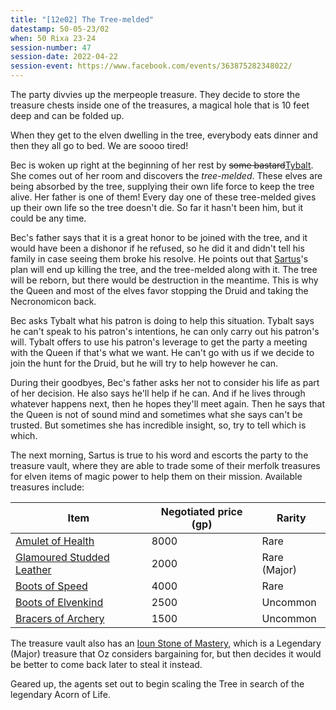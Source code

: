 ```yaml
---
title: "[12e02] The Tree-melded"
datestamp: 50-05-23/02
when: 50 Rixa 23-24
session-number: 47
session-date: 2022-04-22
session-event: https://www.facebook.com/events/363875282348022/
---
```


The party divvies up the merpeople treasure. They decide to store the treasure chests inside one of the treasures, a magical hole that is 10 feet deep and can be folded up.

When they get to the elven dwelling in the tree, everybody eats dinner and then they all go to bed. We are soooo tired!

Bec is woken up right at the beginning of her rest by ~~some bastard~~[Tybalt](../dossiers/tybalt). She comes out of her room and discovers the *tree-melded*. These elves are being absorbed by the tree, supplying their own life force to keep the tree alive. Her father is one of them! Every day one of these tree-melded gives up their own life so the tree doesn't die. So far it hasn't been him, but it could be any time.

Bec's father says that it is a great honor to be joined with the tree, and it would have been a dishonor if he refused, so he did it and didn't tell his family in case seeing them broke his resolve. He points out that [Sartus](../dossiers/sartus-morningdew)'s plan will end up killing the tree, and the tree-melded along with it. The tree will be reborn, but there would be destruction in the meantime. This is why the Queen and most of the elves favor stopping the Druid and taking the Necronomicon back.

Bec asks Tybalt what his patron is doing to help this situation. Tybalt says he can't speak to his patron's intentions, he can only carry out his patron's will. Tybalt offers to use his patron's leverage to get the party a meeting with the Queen if that's what we want. He can't go with us if we decide to join the hunt for the Druid, but he will try to help however he can.

During their goodbyes, Bec's father asks her not to consider his life as part of her decision. He also says he'll help if he can. And if he lives through whatever happens next, then he hopes they'll meet again. Then he says that the Queen is not of sound mind and sometimes what she says can't be trusted. But sometimes she has incredible insight, so, try to tell which is which.

The next morning, Sartus is true to his word and escorts the party to the treasure vault, where they are able to trade some of their merfolk treasures for elven items of magic power to help them on their mission. Available treasures include:

Item | Negotiated price (gp) | Rarity
-- | -- | --
[Amulet of Health](https://www.dndbeyond.com/magic-items/4568-amulet-of-health) | 8000 | Rare
[Glamoured Studded Leather](https://www.dndbeyond.com/magic-items/4645-glamoured-studded-leather) | 2000 | Rare (Major)
[Boots of Speed](https://www.dndbeyond.com/magic-items/4589-boots-of-speed) | 4000 | Rare
[Boots of Elvenkind](https://www.dndbeyond.com/magic-items/4587-boots-of-elvenkind) | 2500 | Uncommon
[Bracers of Archery](https://www.dndbeyond.com/magic-items/4593-bracers-of-archery) | 1500 | Uncommon

The treasure vault also has an [Ioun Stone of Mastery](https://www.dndbeyond.com/magic-items/4938-ioun-stone-of-mastery), which is a Legendary (Major) treasure that Oz considers bargaining for, but then decides it would be better to come back later to steal it instead.

Geared up, the agents set out to begin scaling the Tree in search of the legendary Acorn of Life.
